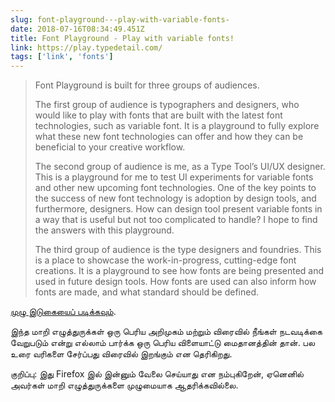 ```yaml
---
slug: font-playground---play-with-variable-fonts-
date: 2018-07-16T08:34:49.451Z
title: Font Playground - Play with variable fonts!
link: https://play.typedetail.com/
tags: ['link', 'fonts']
---
```





> Font Playground is built for three groups of audiences.
> 
> The first group of audience is typographers and designers, who would like to play with fonts that are built with the latest font technologies, such as variable font. It is a playground to fully explore what these new font technologies can offer and how they can be beneficial to your creative workflow.
> 
> The second group of audience is me, as a Type Tool&#x2019;s UI/UX designer. This is a playground for me to test UI experiments for variable fonts and other new upcoming font technologies. One of the key points to the success of new font technology is adoption by design tools, and furthermore, designers. How can design tool present variable fonts in a way that is useful but not too complicated to handle? I hope to find the answers with this playground.
> 
> The third group of audience is the type designers and foundries. This is a place to showcase the work-in-progress, cutting-edge font creations. It is a playground to see how fonts are being presented and used in future design tools. How fonts are used can also inform how fonts are made, and what standard should be defined.


[முழு இடுகையைப் படிக்கவும்](https://play.typedetail.com/).

இந்த மாறி எழுத்துருக்கள் ஒரு பெரிய அறிமுகம் மற்றும் விரைவில் நீங்கள் நடவடிக்கை வேறுபடும் என்று எல்லாம் பார்க்க ஒரு பெரிய விளையாட்டு மைதானத்தின் தான். பல உரை வரிகளை சேர்ப்பது விரைவில் இறங்கும் என தெரிகிறது.

குறிப்பு: இது Firefox இல் இன்னும் வேலை செய்யாது என நம்புகிறேன், ஏனெனில் அவர்கள் மாறி எழுத்துருக்களை முழுமையாக ஆதரிக்கவில்லை.
